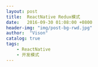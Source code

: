 ```yaml
---
layout: post
title:  ReactNative Redux模式
date:   2016-09-30 01:08:00 +0800
header-img: "img/post-bg-rwd.jpg"
author:  "Vison"
catalog: true
tags:
    - ReactNative
    - 开发模式
---
```



